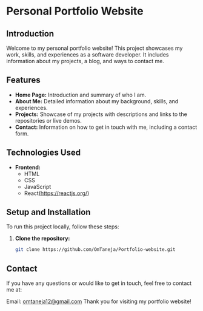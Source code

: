 # Personal Portfolio Website

## Introduction

Welcome to my personal portfolio website! This project showcases my work, skills, and experiences as a software developer. It includes information about my projects, a blog, and ways to contact me.

## Features

- **Home Page:** Introduction and summary of who I am.
- **About Me:** Detailed information about my background, skills, and experiences.
- **Projects:** Showcase of my projects with descriptions and links to the repositories or live demos.
- **Contact:** Information on how to get in touch with me, including a contact form.

## Technologies Used

- **Frontend:**
  - HTML
  - CSS
  - JavaScript
  - React(https://reactjs.org/)

## Setup and Installation

To run this project locally, follow these steps:

1. **Clone the repository:**
   ```sh
   git clone https://github.com/OmTaneja/Portfolio-website.git

## Contact
If you have any questions or would like to get in touch, feel free to contact me at:

Email: omtaneja12@gmail.com
Thank you for visiting my portfolio website!
